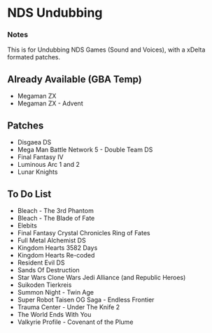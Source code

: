 # NDS Undubbing
### Notes
This is for Undubbing NDS Games (Sound and Voices), with a xDelta formated patches.

## Already Available (GBA Temp)

- Megaman ZX
- Megaman ZX - Advent

## Patches

- Disgaea DS
- Mega Man Battle Network 5 - Double Team DS
- Final Fantasy IV
- Luminous Arc 1 and 2
- Lunar Knights

## To Do List

- Bleach - The 3rd Phantom
- Bleach - The Blade of Fate
- Elebits
- Final Fantasy Crystal Chronicles Ring of Fates
- Full Metal Alchemist DS 
- Kingdom Hearts 3582 Days
- Kingdom Hearts Re-coded
- Resident Evil DS 
- Sands Of Destruction
- Star Wars Clone Wars Jedi Alliance (and Republic Heroes)
- Suikoden Tierkreis
- Summon Night - Twin Age
- Super Robot Taisen OG Saga - Endless Frontier
- Trauma Center - Under The Knife 2
- The World Ends With You
- Valkyrie Profile - Covenant of the Plume
